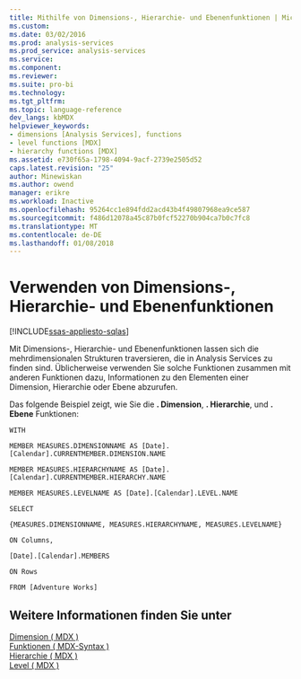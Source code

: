 ```yaml
---
title: Mithilfe von Dimensions-, Hierarchie- und Ebenenfunktionen | Microsoft Docs
ms.custom: 
ms.date: 03/02/2016
ms.prod: analysis-services
ms.prod_service: analysis-services
ms.service: 
ms.component: 
ms.reviewer: 
ms.suite: pro-bi
ms.technology: 
ms.tgt_pltfrm: 
ms.topic: language-reference
dev_langs: kbMDX
helpviewer_keywords:
- dimensions [Analysis Services], functions
- level functions [MDX]
- hierarchy functions [MDX]
ms.assetid: e730f65a-1798-4094-9acf-2739e2505d52
caps.latest.revision: "25"
author: Minewiskan
ms.author: owend
manager: erikre
ms.workload: Inactive
ms.openlocfilehash: 95264cc1e894fdd2acd43b4f49807968ea9ce587
ms.sourcegitcommit: f486d12078a45c87b0fcf52270b904ca7b0c7fc8
ms.translationtype: MT
ms.contentlocale: de-DE
ms.lasthandoff: 01/08/2018
---
```

# <a name="using-dimension-hierarchy-and-level-functions"></a>Verwenden von Dimensions-, Hierarchie- und Ebenenfunktionen
[!INCLUDE[ssas-appliesto-sqlas](../includes/ssas-appliesto-sqlas.md)]

  Mit Dimensions-, Hierarchie- und Ebenenfunktionen lassen sich die mehrdimensionalen Strukturen traversieren, die in Analysis Services zu finden sind. Üblicherweise verwenden Sie solche Funktionen zusammen mit anderen Funktionen dazu, Informationen zu den Elementen einer Dimension, Hierarchie oder Ebene abzurufen.  
  
 Das folgende Beispiel zeigt, wie Sie die **. Dimension**, **. Hierarchie**, und **. Ebene** Funktionen:  
  
 `WITH`  
  
 `MEMBER MEASURES.DIMENSIONNAME AS [Date].[Calendar].CURRENTMEMBER.DIMENSION.NAME`  
  
 `MEMBER MEASURES.HIERARCHYNAME AS [Date].[Calendar].CURRENTMEMBER.HIERARCHY.NAME`  
  
 `MEMBER MEASURES.LEVELNAME AS [Date].[Calendar].LEVEL.NAME`  
  
 `SELECT`  
  
 `{MEASURES.DIMENSIONNAME, MEASURES.HIERARCHYNAME, MEASURES.LEVELNAME}`  
  
 `ON Columns,`  
  
 `[Date].[Calendar].MEMBERS`  
  
 `ON Rows`  
  
 `FROM [Adventure Works]`  
  
## <a name="see-also"></a>Weitere Informationen finden Sie unter  
 [Dimension &#40; MDX &#41;](../mdx/dimension-mdx.md)   
 [Funktionen &#40; MDX-Syntax &#41;](../mdx/functions-mdx-syntax.md)   
 [Hierarchie &#40; MDX &#41;](../mdx/hierarchy-mdx.md)   
 [Level &#40; MDX &#41;](../mdx/level-mdx.md)  
  
  
